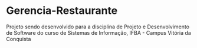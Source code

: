 # Gerencia-Restaurante
Projeto sendo desenvolvido para a disciplina de Projeto e Desenvolvimento de Software do curso de Sistemas de Informação, IFBA - Campus Vitória da Conquista
